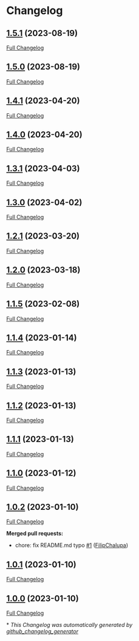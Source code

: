 # Changelog

## [1.5.1](https://github.com/sectsect/solid-hiding-header/tree/1.5.1) (2023-08-19)

[Full Changelog](https://github.com/sectsect/solid-hiding-header/compare/1.5.0...1.5.1)

## [1.5.0](https://github.com/sectsect/solid-hiding-header/tree/1.5.0) (2023-08-19)

[Full Changelog](https://github.com/sectsect/solid-hiding-header/compare/1.4.1...1.5.0)

## [1.4.1](https://github.com/sectsect/solid-hiding-header/tree/1.4.1) (2023-04-20)

[Full Changelog](https://github.com/sectsect/solid-hiding-header/compare/1.4.0...1.4.1)

## [1.4.0](https://github.com/sectsect/solid-hiding-header/tree/1.4.0) (2023-04-20)

[Full Changelog](https://github.com/sectsect/solid-hiding-header/compare/1.3.1...1.4.0)

## [1.3.1](https://github.com/sectsect/solid-hiding-header/tree/1.3.1) (2023-04-03)

[Full Changelog](https://github.com/sectsect/solid-hiding-header/compare/1.3.0...1.3.1)

## [1.3.0](https://github.com/sectsect/solid-hiding-header/tree/1.3.0) (2023-04-02)

[Full Changelog](https://github.com/sectsect/solid-hiding-header/compare/1.2.1...1.3.0)

## [1.2.1](https://github.com/sectsect/solid-hiding-header/tree/1.2.1) (2023-03-20)

[Full Changelog](https://github.com/sectsect/solid-hiding-header/compare/1.2.0...1.2.1)

## [1.2.0](https://github.com/sectsect/solid-hiding-header/tree/1.2.0) (2023-03-18)

[Full Changelog](https://github.com/sectsect/solid-hiding-header/compare/1.1.5...1.2.0)

## [1.1.5](https://github.com/sectsect/solid-hiding-header/tree/1.1.5) (2023-02-08)

[Full Changelog](https://github.com/sectsect/solid-hiding-header/compare/1.1.4...1.1.5)

## [1.1.4](https://github.com/sectsect/solid-hiding-header/tree/1.1.4) (2023-01-14)

[Full Changelog](https://github.com/sectsect/solid-hiding-header/compare/1.1.3...1.1.4)

## [1.1.3](https://github.com/sectsect/solid-hiding-header/tree/1.1.3) (2023-01-13)

[Full Changelog](https://github.com/sectsect/solid-hiding-header/compare/1.1.2...1.1.3)

## [1.1.2](https://github.com/sectsect/solid-hiding-header/tree/1.1.2) (2023-01-13)

[Full Changelog](https://github.com/sectsect/solid-hiding-header/compare/1.1.1...1.1.2)

## [1.1.1](https://github.com/sectsect/solid-hiding-header/tree/1.1.1) (2023-01-13)

[Full Changelog](https://github.com/sectsect/solid-hiding-header/compare/1.1.0...1.1.1)

## [1.1.0](https://github.com/sectsect/solid-hiding-header/tree/1.1.0) (2023-01-12)

[Full Changelog](https://github.com/sectsect/solid-hiding-header/compare/1.0.2...1.1.0)

## [1.0.2](https://github.com/sectsect/solid-hiding-header/tree/1.0.2) (2023-01-10)

[Full Changelog](https://github.com/sectsect/solid-hiding-header/compare/1.0.1...1.0.2)

**Merged pull requests:**

- chore: fix README.md typo [\#1](https://github.com/sectsect/solid-hiding-header/pull/1) ([FilipChalupa](https://github.com/FilipChalupa))

## [1.0.1](https://github.com/sectsect/solid-hiding-header/tree/1.0.1) (2023-01-10)

[Full Changelog](https://github.com/sectsect/solid-hiding-header/compare/1.0.0...1.0.1)

## [1.0.0](https://github.com/sectsect/solid-hiding-header/tree/1.0.0) (2023-01-10)

[Full Changelog](https://github.com/sectsect/solid-hiding-header/compare/04ef2ad839ec935392b687dfe7503e09ab5740d5...1.0.0)



\* *This Changelog was automatically generated by [github_changelog_generator](https://github.com/github-changelog-generator/github-changelog-generator)*

